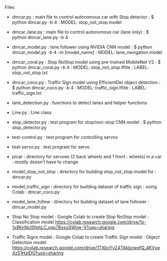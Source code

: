 Files

- dmcar.py		: main file to control autonomous car with Stop detector
			: $ python dmcar.py -b 4
                        : MODEL: stop_not_stop.model

- dmcar_lane.py		: main file to control autonomous car (lane only)
			: $ python dmcar_lane.py -b 4

- dmcar_model.py	: lane follower using NVIDIA CNN model
			: $ python dmcar_model.py -b 4 -m [model_name]
                        : MODEL: lane_navigation.model

- dmcar_coral.py	: Stop NoStop model using pre-trained MobileNet V2
			: $ python dmcar_coral.py -b 4
                        : MODEL: stop_not_stop.tflite
                        : LABEL: stop_not_stop.txt

- dmcar_coco.py	        : Traffic Sign model using EfficientDet object detection
			: $ python dmcar_coco.py -b 4
                        : MODEL: traffic_sign.tflite
                        : LABEL: traffic_sign.txt

- lane_detection.py	: functions to detect lanes and helper functions

- Line.py		: Line class

- stop_detector.py	: test program for stop/non-stop CNN model
			: $ python stop_detector.py
- test-control.py	: test program for controlling servos

- test-servo.py		: test program for servo

- picar			: directory for servoes (2 back wheels and 1 front
			: wheels) in a car
			: mostly doesn't have to change

- model_stop_not_stop	: directory for building stop_not_stop.model for
			: dmcar.py

- model_traffic_sign	: directory for building dataset of traffic sign
			: using Colab
			: dmcar_coco.py

- model_lane_follow	: directory for building dataset of lane follower
			: dmcar_model.py

- Stop No Stop model	: Google Colab to create Stop NoStop model 
			: Classification model
https://colab.research.google.com/drive/1s-1x8KnNcI5fphLC_yqo7BxsoSWow-1i?usp=sharing

- Traffic Signs model	: Google Colab to create Traffic Sign model
			: Object Detection model
https://colab.research.google.com/drive/1TXbcYvZ4TAkbzwqfQ_4KVvp4z51HztDO?usp=sharing

